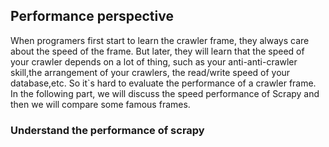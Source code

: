 ## Performance perspective
When programers first start to learn the crawler frame, they always care about the speed of the frame. But later, they will learn that the
speed of your crawler depends on a lot of thing, such as your anti-anti-crawler skill,the arrangement of your crawlers, the read/write speed
of your database,etc. So it`s hard to evaluate the performance of a crawler frame.
In the following part, we will discuss the speed performance of Scrapy and then we will compare some famous frames.
### Understand the performance of scrapy
